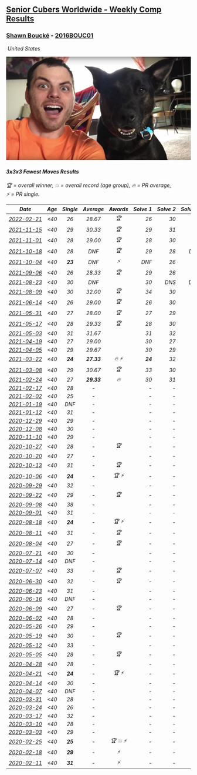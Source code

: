 <style>table {white-space: nowrap;}</style>
<link rel="stylesheet" type="text/css" href="/scw-comp/css/flags.css" />

## [Senior Cubers Worldwide - Weekly Comp Results](/scw-comp/results/)
### [Shawn Boucké](README.md) - [2016BOUC01](https://www.worldcubeassociation.org/persons/2016BOUC01?event=333fm)

<i class="flag flag-US" />&nbsp;United States

![Shawn Boucké](1471010375.png)

#### 3x3x3 Fewest Moves Results

<span style="white-space: nowrap;">🏆 = overall winner</span>, <span style="white-space: nowrap;">💥 = overall record (age group)</span>, <span style="white-space: nowrap;">🔥 = PR average</span>, <span style="white-space: nowrap;">⚡ = PR single</span>.

| Date | Age | Single | Average | Awards | Solve 1 | Solve 2 | Solve 3 | Solution |
| :--: | :--: | :--: | :--: | :--: | --: | --: | --: | :-- |
| [2022-02-21](../../results/2022-02-21/333fm.md) | <40 | 26 | 28.67 | 🏆 | 26 | 30 | 30 | [Desktop](https://www.facebook.com/events/2989769407942827/permalink/2991511877768580) / [Mobile](https://m.facebook.com/events/2989769407942827?view=permalink&id=2991511877768580) |
| [2021-11-15](../../results/2021-11-15/333fm.md) | <40 | 29 | 30.33 | 🏆 | 29 | 31 | 31 | [Desktop](https://www.facebook.com/events/1076726019752601/permalink/1077229153035621) / [Mobile](https://m.facebook.com/events/1076726019752601?view=permalink&id=1077229153035621) |
| [2021-11-01](../../results/2021-11-01/333fm.md) | <40 | 28 | 29.00 | 🏆 | 28 | 30 | 29 | [Desktop](https://www.facebook.com/events/910716506546256/permalink/916039186013988) / [Mobile](https://m.facebook.com/events/910716506546256?view=permalink&id=916039186013988) |
| [2021-10-18](../../results/2021-10-18/333fm.md) | <40 | 28 | DNF | 🏆 | 29 | 28 | DNF | [Desktop](https://www.facebook.com/events/1259045454518676/permalink/1263366780753210) / [Mobile](https://m.facebook.com/events/1259045454518676?view=permalink&id=1263366780753210) |
| [2021-10-04](../../results/2021-10-04/333fm.md) | <40 | **23** | DNF | ⚡ | DNF | 26 | **23** | [Desktop](https://www.facebook.com/events/382724596896965/permalink/385869249915833) / [Mobile](https://m.facebook.com/events/382724596896965?view=permalink&id=385869249915833) |
| [2021-09-06](../../results/2021-09-06/333fm.md) | <40 | 26 | 28.33 | 🏆 | 29 | 26 | 30 | [Desktop](https://www.facebook.com/events/847808675877888/permalink/849616509030438) / [Mobile](https://m.facebook.com/events/847808675877888?view=permalink&id=849616509030438) |
| [2021-08-23](../../results/2021-08-23/333fm.md) | <40 | 30 | DNF |  | 30 | DNS | DNS | [Desktop](https://www.facebook.com/events/367378891664957/permalink/376837077385805) / [Mobile](https://m.facebook.com/events/367378891664957?view=permalink&id=376837077385805) |
| [2021-08-09](../../results/2021-08-09/333fm.md) | <40 | 30 | 32.00 | 🏆 | 34 | 30 | 32 | [Desktop](https://www.facebook.com/events/152343557033714/permalink/161108052823931) / [Mobile](https://m.facebook.com/events/152343557033714?view=permalink&id=161108052823931) |
| [2021-06-14](../../results/2021-06-14/333fm.md) | <40 | 26 | 29.00 | 🏆 | 26 | 30 | 31 | [Desktop](https://www.facebook.com/events/183961263668092/permalink/185234053540813) / [Mobile](https://m.facebook.com/events/183961263668092?view=permalink&id=185234053540813) |
| [2021-05-31](../../results/2021-05-31/333fm.md) | <40 | 27 | 28.00 | 🏆 | 27 | 29 | 28 | [Desktop](https://www.facebook.com/events/146430280852734/permalink/147024317459997) / [Mobile](https://m.facebook.com/events/146430280852734?view=permalink&id=147024317459997) |
| [2021-05-17](../../results/2021-05-17/333fm.md) | <40 | 28 | 29.33 | 🏆 | 28 | 30 | 30 | [Desktop](https://www.facebook.com/events/1839966109492250/permalink/1841571262665068) / [Mobile](https://m.facebook.com/events/1839966109492250?view=permalink&id=1841571262665068) |
| [2021-05-03](../../results/2021-05-03/333fm.md) | <40 | 31 | 31.67 |  | 31 | 32 | 32 | [Desktop](https://www.facebook.com/events/177058757615887/permalink/181534687168294) / [Mobile](https://m.facebook.com/events/177058757615887?view=permalink&id=181534687168294) |
| [2021-04-19](../../results/2021-04-19/333fm.md) | <40 | 27 | 29.00 |  | 30 | 27 | 30 | [Desktop](https://www.facebook.com/events/2368271729980974/permalink/2372440556230758) / [Mobile](https://m.facebook.com/events/2368271729980974?view=permalink&id=2372440556230758) |
| [2021-04-05](../../results/2021-04-05/333fm.md) | <40 | 29 | 29.67 |  | 30 | 29 | 30 | [Desktop](https://www.facebook.com/events/477611800103946/permalink/479098549955271) / [Mobile](https://m.facebook.com/events/477611800103946?view=permalink&id=479098549955271) |
| [2021-03-22](../../results/2021-03-22/333fm.md) | <40 | **24** | **27.33** | 🔥 ⚡ | **24** | 32 | 26 | [Desktop](https://www.facebook.com/events/3984414398292690/permalink/3989367547797375) / [Mobile](https://m.facebook.com/events/3984414398292690?view=permalink&id=3989367547797375) |
| [2021-03-08](../../results/2021-03-08/333fm.md) | <40 | 29 | 30.67 | 🏆 | 33 | 30 | 29 | [Desktop](https://www.facebook.com/events/940131253397489/permalink/942504046493543) / [Mobile](https://m.facebook.com/events/940131253397489?view=permalink&id=942504046493543) |
| [2021-02-24](../../results/2021-02-24/333fm.md) | <40 | 27 | **29.33** | 🔥 | 30 | 31 | 27 | [Desktop](https://www.facebook.com/events/169585158108640/permalink/170457244688098) / [Mobile](https://m.facebook.com/events/169585158108640?view=permalink&id=170457244688098) |
| [2021-02-17](../../results/2021-02-17/333fm.md) | <40 | 28 | - |  | - | - | - | [Desktop](https://www.facebook.com/events/426651405110180/permalink/428901118218542) / [Mobile](https://m.facebook.com/events/426651405110180?view=permalink&id=428901118218542) |
| [2021-02-02](../../results/2021-02-02/333fm.md) | <40 | 25 | - |  | - | - | - | [Desktop](https://www.facebook.com/events/117342666946735/permalink/120005156680486) / [Mobile](https://m.facebook.com/events/117342666946735?view=permalink&id=120005156680486) |
| [2021-01-19](../../results/2021-01-19/333fm.md) | <40 | DNF | - |  | - | - | - | [Desktop](https://www.facebook.com/events/208650107637875/permalink/211942950641924) / [Mobile](https://m.facebook.com/events/208650107637875?view=permalink&id=211942950641924) |
| [2021-01-12](../../results/2021-01-12/333fm.md) | <40 | 31 | - |  | - | - | - | [Desktop](https://www.facebook.com/events/869995520463501/permalink/872604180202635) / [Mobile](https://m.facebook.com/events/869995520463501?view=permalink&id=872604180202635) |
| [2020-12-29](../../results/2020-12-29/333fm.md) | <40 | 29 | - |  | - | - | - | [Desktop](https://www.facebook.com/events/1029021234175509/permalink/1031076583969974) / [Mobile](https://m.facebook.com/events/1029021234175509?view=permalink&id=1031076583969974) |
| [2020-12-08](../../results/2020-12-08/333fm.md) | <40 | 30 | - |  | - | - | - | [Desktop](https://www.facebook.com/events/826580621409551/permalink/829142414486705) / [Mobile](https://m.facebook.com/events/826580621409551?view=permalink&id=829142414486705) |
| [2020-11-10](../../results/2020-11-10/333fm.md) | <40 | 29 | - |  | - | - | - | [Desktop](https://www.facebook.com/events/280668606638446/permalink/281544989884141) / [Mobile](https://m.facebook.com/events/280668606638446?view=permalink&id=281544989884141) |
| [2020-10-27](../../results/2020-10-27/333fm.md) | <40 | 28 | - | 🏆 | - | - | - | [Desktop](https://www.facebook.com/events/880057996062875/permalink/881182359283772) / [Mobile](https://m.facebook.com/events/880057996062875?view=permalink&id=881182359283772) |
| [2020-10-20](../../results/2020-10-20/333fm.md) | <40 | 27 | - |  | - | - | - | [Desktop](https://www.facebook.com/events/3058979497541923/permalink/3061106023995937) / [Mobile](https://m.facebook.com/events/3058979497541923?view=permalink&id=3061106023995937) |
| [2020-10-13](../../results/2020-10-13/333fm.md) | <40 | 31 | - | 🏆 | - | - | - | [Desktop](https://www.facebook.com/events/671611896802943/permalink/674202033210596) / [Mobile](https://m.facebook.com/events/671611896802943?view=permalink&id=674202033210596) |
| [2020-10-06](../../results/2020-10-06/333fm.md) | <40 | **24** | - | 🏆 ⚡ | - | - | - | [Desktop](https://www.facebook.com/events/836710610404618/permalink/839749483434064) / [Mobile](https://m.facebook.com/events/836710610404618?view=permalink&id=839749483434064) |
| [2020-09-29](../../results/2020-09-29/333fm.md) | <40 | 32 | - |  | - | - | - | [Desktop](https://www.facebook.com/events/335206657590456/permalink/335776474200141) / [Mobile](https://m.facebook.com/events/335206657590456?view=permalink&id=335776474200141) |
| [2020-09-22](../../results/2020-09-22/333fm.md) | <40 | 29 | - | 🏆 | - | - | - | [Desktop](https://www.facebook.com/events/793763071442450/permalink/794424971376260) / [Mobile](https://m.facebook.com/events/793763071442450?view=permalink&id=794424971376260) |
| [2020-09-08](../../results/2020-09-08/333fm.md) | <40 | 38 | - |  | - | - | - | [Desktop](https://www.facebook.com/events/328891351562846/permalink/330952128023435) / [Mobile](https://m.facebook.com/events/328891351562846?view=permalink&id=330952128023435) |
| [2020-09-01](../../results/2020-09-01/333fm.md) | <40 | 31 | - |  | - | - | - | [Desktop](https://www.facebook.com/events/2722940861324520/permalink/2726775390941067) / [Mobile](https://m.facebook.com/events/2722940861324520?view=permalink&id=2726775390941067) |
| [2020-08-18](../../results/2020-08-18/333fm.md) | <40 | **24** | - | 🏆 ⚡ | - | - | - | [Desktop](https://www.facebook.com/events/1040688916351072/permalink/1044955992591031) / [Mobile](https://m.facebook.com/events/1040688916351072?view=permalink&id=1044955992591031) |
| [2020-08-11](../../results/2020-08-11/333fm.md) | <40 | 31 | - | 🏆 | - | - | - | [Desktop](https://www.facebook.com/events/959119871274156/permalink/961963137656496) / [Mobile](https://m.facebook.com/events/959119871274156?view=permalink&id=961963137656496) |
| [2020-08-04](../../results/2020-08-04/333fm.md) | <40 | 27 | - | 🏆 | - | - | - | [Desktop](https://www.facebook.com/events/665512590717721/permalink/666925327243114) / [Mobile](https://m.facebook.com/events/665512590717721?view=permalink&id=666925327243114) |
| [2020-07-21](../../results/2020-07-21/333fm.md) | <40 | 30 | - |  | - | - | - | [Desktop](https://www.facebook.com/events/720490528496412/permalink/722760851602713) / [Mobile](https://m.facebook.com/events/720490528496412?view=permalink&id=722760851602713) |
| [2020-07-14](../../results/2020-07-14/333fm.md) | <40 | DNF | - |  | - | - | - | [Desktop](https://www.facebook.com/events/1103134150080209/permalink/1106994676360823) / [Mobile](https://m.facebook.com/events/1103134150080209?view=permalink&id=1106994676360823) |
| [2020-07-07](../../results/2020-07-07/333fm.md) | <40 | 33 | - | 🏆 | - | - | - | [Desktop](https://www.facebook.com/events/881997795616111/permalink/883605065455384) / [Mobile](https://m.facebook.com/events/881997795616111?view=permalink&id=883605065455384) |
| [2020-06-30](../../results/2020-06-30/333fm.md) | <40 | 32 | - | 🏆 | - | - | - | [Desktop](https://www.facebook.com/events/1574705676027540/permalink/1575348462629928) / [Mobile](https://m.facebook.com/events/1574705676027540?view=permalink&id=1575348462629928) |
| [2020-06-23](../../results/2020-06-23/333fm.md) | <40 | 31 | - |  | - | - | - | [Desktop](https://www.facebook.com/events/284763775909443/permalink/287335005652320) / [Mobile](https://m.facebook.com/events/284763775909443?view=permalink&id=287335005652320) |
| [2020-06-16](../../results/2020-06-16/333fm.md) | <40 | DNF | - |  | - | - | - | [Desktop](https://www.facebook.com/events/753945178677521/permalink/756328728439166) / [Mobile](https://m.facebook.com/events/753945178677521?view=permalink&id=756328728439166) |
| [2020-06-09](../../results/2020-06-09/333fm.md) | <40 | 27 | - | 🏆 | - | - | - | [Desktop](https://www.facebook.com/events/855783411578420/permalink/856857321471029) / [Mobile](https://m.facebook.com/events/855783411578420?view=permalink&id=856857321471029) |
| [2020-06-02](../../results/2020-06-02/333fm.md) | <40 | 28 | - |  | - | - | - | [Desktop](https://www.facebook.com/events/3920457157996941/permalink/3940376476005009) / [Mobile](https://m.facebook.com/events/3920457157996941?view=permalink&id=3940376476005009) |
| [2020-05-26](../../results/2020-05-26/333fm.md) | <40 | 29 | - |  | - | - | - | [Desktop](https://www.facebook.com/events/2622968941252005/permalink/2623283234553909) / [Mobile](https://m.facebook.com/events/2622968941252005?view=permalink&id=2623283234553909) |
| [2020-05-19](../../results/2020-05-19/333fm.md) | <40 | 30 | - | 🏆 | - | - | - | [Desktop](https://www.facebook.com/events/568280284126471/permalink/571540883800411) / [Mobile](https://m.facebook.com/events/568280284126471?view=permalink&id=571540883800411) |
| [2020-05-12](../../results/2020-05-12/333fm.md) | <40 | 33 | - |  | - | - | - | [Desktop](https://www.facebook.com/events/2563130363933815/permalink/2563326017247583) / [Mobile](https://m.facebook.com/events/2563130363933815?view=permalink&id=2563326017247583) |
| [2020-05-05](../../results/2020-05-05/333fm.md) | <40 | 28 | - | 🏆 | - | - | - | [Desktop](https://www.facebook.com/events/271150663928664/permalink/271684503875280) / [Mobile](https://m.facebook.com/events/271150663928664?view=permalink&id=271684503875280) |
| [2020-04-28](../../results/2020-04-28/333fm.md) | <40 | 28 | - |  | - | - | - | [Desktop](https://www.facebook.com/events/339284923718995/permalink/339355220378632) / [Mobile](https://m.facebook.com/events/339284923718995?view=permalink&id=339355220378632) |
| [2020-04-21](../../results/2020-04-21/333fm.md) | <40 | **24** | - | 🏆 ⚡ | - | - | - | [Desktop](https://www.facebook.com/events/573932290186676/permalink/574620073451231) / [Mobile](https://m.facebook.com/events/573932290186676?view=permalink&id=574620073451231) |
| [2020-04-14](../../results/2020-04-14/333fm.md) | <40 | 30 | - |  | - | - | - | [Desktop](https://www.facebook.com/events/1537311246473343/permalink/1538789432992191) / [Mobile](https://m.facebook.com/events/1537311246473343?view=permalink&id=1538789432992191) |
| [2020-04-07](../../results/2020-04-07/333fm.md) | <40 | DNF | - |  | - | - | - | [Desktop](https://www.facebook.com/events/253518435802861/permalink/254356069052431) / [Mobile](https://m.facebook.com/events/253518435802861?view=permalink&id=254356069052431) |
| [2020-03-31](../../results/2020-03-31/333fm.md) | <40 | 28 | - |  | - | - | - | [Desktop](https://www.facebook.com/events/511598773063510/permalink/512363329653721) / [Mobile](https://m.facebook.com/events/511598773063510?view=permalink&id=512363329653721) |
| [2020-03-24](../../results/2020-03-24/333fm.md) | <40 | 26 | - |  | - | - | - | [Desktop](https://www.facebook.com/events/500266387310754/permalink/501216437215749) / [Mobile](https://m.facebook.com/events/500266387310754?view=permalink&id=501216437215749) |
| [2020-03-17](../../results/2020-03-17/333fm.md) | <40 | 32 | - |  | - | - | - | [Desktop](https://www.facebook.com/events/210706923625115/permalink/211886366840504) / [Mobile](https://m.facebook.com/events/210706923625115?view=permalink&id=211886366840504) |
| [2020-03-10](../../results/2020-03-10/333fm.md) | <40 | 28 | - |  | - | - | - | [Desktop](https://www.facebook.com/events/640532176759268/permalink/640567056755780) / [Mobile](https://m.facebook.com/events/640532176759268?view=permalink&id=640567056755780) |
| [2020-03-03](../../results/2020-03-03/333fm.md) | <40 | 29 | - |  | - | - | - | [Desktop](https://www.facebook.com/events/235909040903027/permalink/236098827550715) / [Mobile](https://m.facebook.com/events/235909040903027?view=permalink&id=236098827550715) |
| [2020-02-25](../../results/2020-02-25/333fm.md) | <40 | **25** | - | 🏆 💥 ⚡ | - | - | - | [Desktop](https://www.facebook.com/events/215751886207638/permalink/215957959520364) / [Mobile](https://m.facebook.com/events/215751886207638?view=permalink&id=215957959520364) |
| [2020-02-18](../../results/2020-02-18/333fm.md) | <40 | **29** | - | ⚡ | - | - | - | [Desktop](https://www.facebook.com/groups/1604105099735401/permalink/2146673152145257) / [Mobile](https://m.facebook.com/groups/1604105099735401?view=permalink&id=2146673152145257) |
| [2020-02-11](../../results/2020-02-11/333fm.md) | <40 | **31** | - | ⚡ | - | - | - | [Desktop](https://www.facebook.com/groups/1604105099735401/permalink/2138923996253506) / [Mobile](https://m.facebook.com/groups/1604105099735401?view=permalink&id=2138923996253506) |


<!-- Global site tag (gtag.js) - Google Analytics -->
<script async src="https://www.googletagmanager.com/gtag/js?id=UA-86348435-3"></script>
<script>window.dataLayer = window.dataLayer || []; function gtag() {dataLayer.push(arguments);} gtag('js', new Date()); gtag('config', 'UA-86348435-3');</script>
